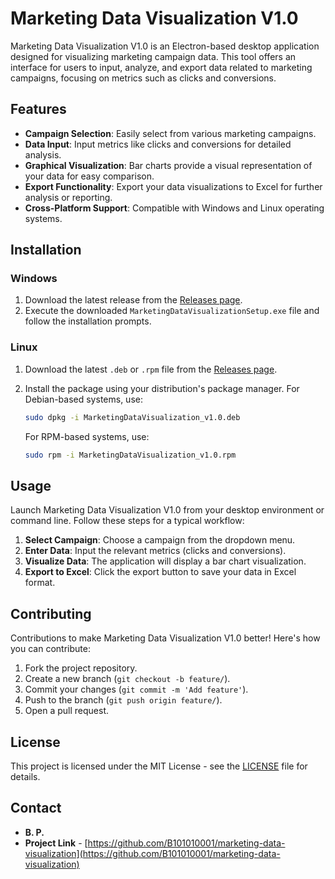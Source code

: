 # Marketing Data Visualization V1.0

Marketing Data Visualization V1.0 is an Electron-based desktop application designed for visualizing marketing campaign data. This tool offers an interface for users to input, analyze, and export data related to marketing campaigns, focusing on metrics such as clicks and conversions.

## Features

- **Campaign Selection**: Easily select from various marketing campaigns.
- **Data Input**: Input metrics like clicks and conversions for detailed analysis.
- **Graphical Visualization**: Bar charts provide a visual representation of your data for easy comparison.
- **Export Functionality**: Export your data visualizations to Excel for further analysis or reporting.
- **Cross-Platform Support**: Compatible with Windows and Linux operating systems.

## Installation

### Windows

1. Download the latest release from the [Releases page](https://github.com/B101010001/marketing-data-visualization/releases).
2. Execute the downloaded `MarketingDataVisualizationSetup.exe` file and follow the installation prompts.

### Linux

1. Download the latest `.deb` or `.rpm` file from the [Releases page](https://github.com/B101010001/marketing-data-visualization/releases).
2. Install the package using your distribution's package manager. For Debian-based systems, use:

    ```bash
    sudo dpkg -i MarketingDataVisualization_v1.0.deb
    ```

   For RPM-based systems, use:

    ```bash
    sudo rpm -i MarketingDataVisualization_v1.0.rpm
    ```

## Usage

Launch Marketing Data Visualization V1.0 from your desktop environment or command line. Follow these steps for a typical workflow:

1. **Select Campaign**: Choose a campaign from the dropdown menu.
2. **Enter Data**: Input the relevant metrics (clicks and conversions).
3. **Visualize Data**: The application will display a bar chart visualization.
4. **Export to Excel**: Click the export button to save your data in Excel format.

## Contributing

Contributions to make Marketing Data Visualization V1.0 better! Here's how you can contribute:

1. Fork the project repository.
2. Create a new branch (`git checkout -b feature/`).
3. Commit your changes (`git commit -m 'Add feature'`).
4. Push to the branch (`git push origin feature/`).
5. Open a pull request.

## License

This project is licensed under the MIT License - see the [LICENSE](LICENSE) file for details.

## Contact

- **B. P.**
- **Project Link** - [https://github.com/B101010001/marketing-data-visualization](https://github.com/B101010001/marketing-data-visualization)